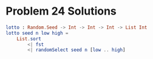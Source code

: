 # Problem 24 Solutions

```elm
lotto : Random.Seed -> Int -> Int -> Int -> List Int
lotto seed n low high =
    List.sort 
        <| fst 
        <| randomSelect seed n [low .. high]  
```